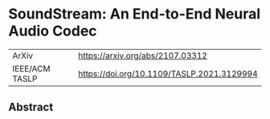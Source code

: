 # SoundStream: An End-to-End Neural Audio Codec

|||
|---|---|
|ArXiv|https://arxiv.org/abs/2107.03312|
|IEEE/ACM TASLP|https://doi.org/10.1109/TASLP.2021.3129994|

## Abstract
